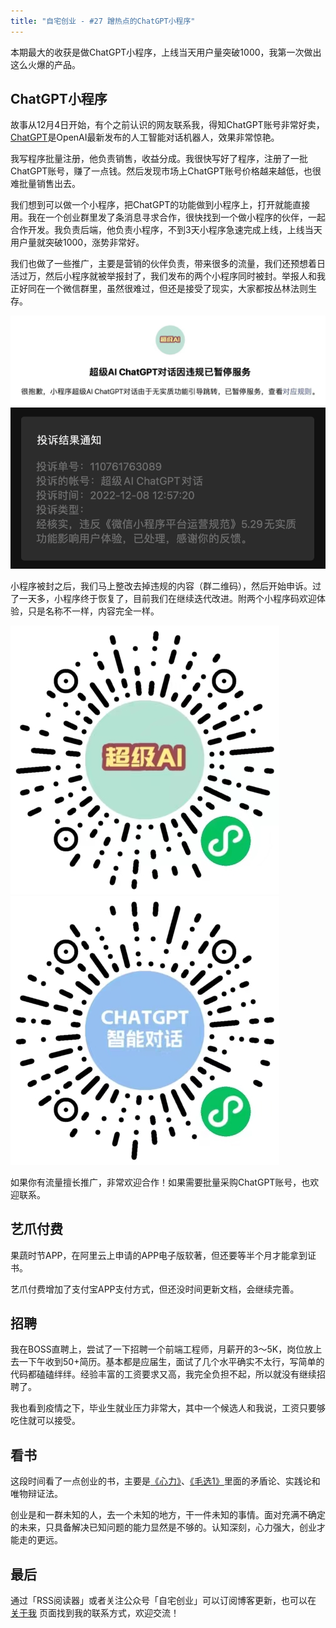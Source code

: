 ```yaml
---
title: "自宅创业 - #27 蹭热点的ChatGPT小程序"
---
```


本期最大的收获是做ChatGPT小程序，上线当天用户量突破1000，我第一次做出这么火爆的产品。

## ChatGPT小程序

故事从12月4日开始，有个之前认识的网友联系我，得知ChatGPT账号非常好卖，[ChatGPT](https://openai.com/blog/chatgpt/)是OpenAI最新发布的人工智能对话机器人，效果非常惊艳。

我写程序批量注册，他负责销售，收益分成。我很快写好了程序，注册了一批ChatGPT账号，赚了一点钱。然后发现市场上ChatGPT账号价格越来越低，也很难批量销售出去。

我们想到可以做一个小程序，把ChatGPT的功能做到小程序上，打开就能直接用。我在一个创业群里发了条消息寻求合作，很快找到一个做小程序的伙伴，一起合作开发。我负责后端，他负责小程序，不到3天小程序急速完成上线，上线当天用户量就突破1000，涨势非常好。

我们也做了一些推广，主要是营销的伙伴负责，带来很多的流量，我们还预想着日活过万，然后小程序就被举报封了，我们发布的两个小程序同时被封。举报人和我正好同在一个微信群里，虽然很难过，但还是接受了现实，大家都按丛林法则生存。

![小程序被封截图](/static/2022-12-15/superai-screen-1.jpeg)
![小程序举报信息](/static/2022-12-15/superai-screen-2.png)

小程序被封之后，我们马上整改去掉违规的内容（群二维码），然后开始申诉。过了一天多，小程序终于恢复了，目前我们在继续迭代改进。附两个小程序码欢迎体验，只是名称不一样，内容完全一样。

![超级AI小程序](/static/2022-12-15/superai-mp-1.jpeg)
![ChatGPT智能对话](/static/2022-12-15/superai-mp-2.jpeg)

如果你有流量擅长推广，非常欢迎合作！如果需要批量采购ChatGPT账号，也欢迎联系。

## 艺爪付费

果蔬时节APP，在阿里云上申请的APP电子版软著，但还要等半个月才能拿到证书。

艺爪付费增加了支付宝APP支付方式，但还没时间更新文档，会继续完善。

## 招聘

我在BOSS直聘上，尝试了一下招聘一个前端工程师，月薪开的3～5K，岗位放上去一下午收到50+简历。基本都是应届生，面试了几个水平确实不太行，写简单的代码都磕磕绊绊。经验丰富的工资要求又高，我完全负担不起，所以就没有继续招聘了。

我也看到疫情之下，毕业生就业压力非常大，其中一个候选人和我说，工资只要够吃住就可以接受。

## 看书

这段时间看了一点创业的书，主要是[《心力》](https://www.dedao.cn/ebook/detail?id=JblNOdGPBpZdjEgmN4JLq7yaRvKV206PQy31roMz6xYX5QDG8l9bnOeAkey1g25L)、[《毛选1》](https://github.com/weiyinfu/MaoZeDongAnthology)里面的矛盾论、实践论和唯物辩证法。

创业是和一群未知的人，去一个未知的地方，干一件未知的事情。面对充满不确定的未来，只具备解决已知问题的能力显然是不够的。认知深刻，心力强大，创业才能走的更远。

## 最后

通过「RSS阅读器」或者关注公众号「自宅创业」可以订阅博客更新，也可以在 [关于我](/about) 页面找到我的联系方式，欢迎交流！
